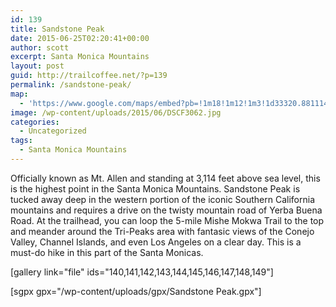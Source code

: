 ```yaml
---
id: 139
title: Sandstone Peak
date: 2015-06-25T02:20:41+00:00
author: scott
excerpt: Santa Monica Mountains
layout: post
guid: http://trailcoffee.net/?p=139
permalink: /sandstone-peak/
map:
  - 'https://www.google.com/maps/embed?pb=!1m18!1m12!1m3!1d33320.88111427199!2d-118.94414438397106!3d34.11159625812859!2m3!1f0!2f0!3f0!3m2!1i1024!2i768!4f13.1!3m3!1m2!1s0x80e83b92592187f1%3A0xd4455f19e188b390!2sSandstone+Peak+Trailhead!5e1!3m2!1sen!2sus!4v1488760249990'
image: /wp-content/uploads/2015/06/DSCF3062.jpg
categories:
  - Uncategorized
tags:
  - Santa Monica Mountains
---
```

Officially known as Mt. Allen and standing at 3,114 feet above sea level, this is the highest point in the Santa Monica Mountains. Sandstone Peak is tucked away deep in the western portion of the iconic Southern California mountains and requires a drive on the twisty mountain road of Yerba Buena Road. At the trailhead, you can loop the 5-mile Mishe Mokwa Trail to the top and meander around the Tri-Peaks area with fantasic views of the Conejo Valley, Channel Islands, and even Los Angeles on a clear day. This is a must-do hike in this part of the Santa Monicas.

[gallery link="file" ids="140,141,142,143,144,145,146,147,148,149"]

[sgpx gpx="/wp-content/uploads/gpx/Sandstone Peak.gpx"]